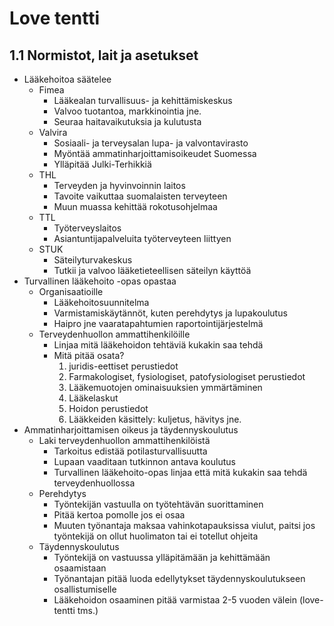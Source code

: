 # Love tentti

## 1.1 Normistot, lait ja asetukset
- Lääkehoitoa säätelee
  - Fimea
    - Lääkealan turvallisuus- ja kehittämiskeskus
    - Valvoo tuotantoa, markkinointia jne.
    - Seuraa haitavaikutuksia ja kulutusta
  - Valvira
    - Sosiaali- ja terveysalan lupa- ja valvontavirasto
    - Myöntää ammatinharjoittamisoikeudet Suomessa
    - Ylläpitää Julki-Terhikkiä
  - THL
    - Terveyden ja hyvinvoinnin laitos
    - Tavoite vaikuttaa suomalaisten terveyteen
    - Muun muassa kehittää rokotusohjelmaa
  - TTL
    - Työterveyslaitos
    - Asiantuntijapalveluita työterveyteen liittyen
  - STUK
    - Säteilyturvakeskus
    - Tutkii ja valvoo lääketieteellisen säteilyn käyttöä
- Turvallinen lääkehoito -opas opastaa
  - Organisaatioille
    - Lääkehoitosuunnitelma
    - Varmistamiskäytännöt, kuten perehdytys ja lupakoulutus
    - Haipro jne vaaratapahtumien raportointijärjestelmä
  - Terveydenhuollon ammattihenkilöille
    - Linjaa mitä lääkehoidon tehtäviä kukakin saa tehdä
    - Mitä pitää osata?
      1. juridis-eettiset perustiedot
      2. Farmakologiset, fysiologiset, patofysiologiset perustiedot
      3. Lääkemuotojen ominaisuuksien ymmärtäminen
      4. Lääkelaskut
      5. Hoidon perustiedot
      6. Lääkkeiden käsittely: kuljetus, hävitys jne.
- Ammatinharjoittamisen oikeus ja täydennyskoulutus
  - Laki terveydenhuollon ammattihenkilöistä
    - Tarkoitus edistää potilasturvallisuutta
    - Lupaan vaaditaan tutkinnon antava koulutus
    - Turvallinen lääkehoito-opas linjaa että mitä kukakin saa tehdä terveydenhuollossa
  - Perehdytys
    - Työntekijän vastuulla on työtehtävän suorittaminen
    - Pitää kertoa pomolle jos ei osaa
    - Muuten työnantaja maksaa vahinkotapauksissa viulut, paitsi jos työntekijä on ollut huolimaton tai ei totellut ohjeita
  - Täydennyskoulutus
    - Työntekijä on vastuussa ylläpitämään ja kehittämään osaamistaan
    - Työnantajan pitää luoda edellytykset täydennyskoulutukseen osallistumiselle
    - Lääkehoidon osaaminen pitää varmistaa 2-5 vuoden välein (love-tentti tms.)
